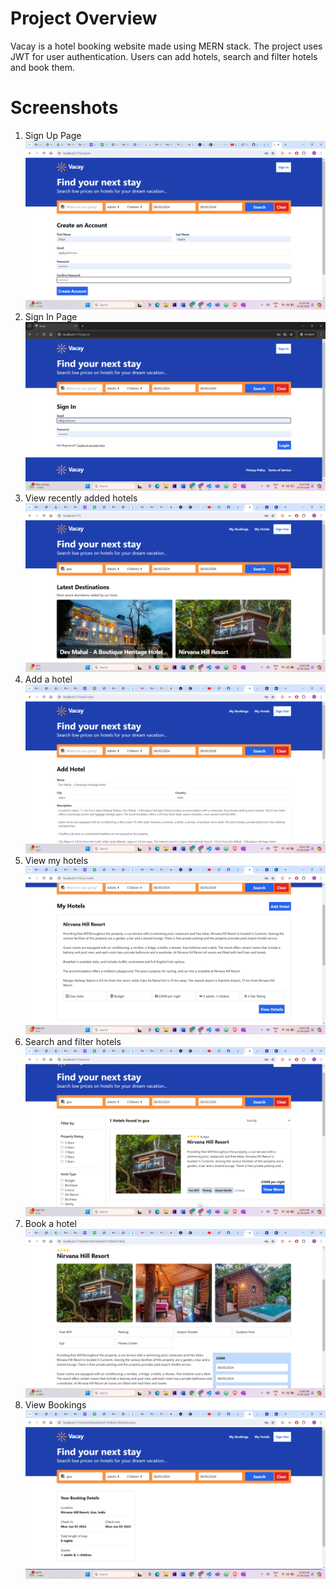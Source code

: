 # Project Overview

Vacay is a hotel booking website made using MERN stack. The project uses JWT for user authentication.
Users can add hotels, search and filter hotels and book them.

# Screenshots

1. Sign Up Page
   ![alt text](<Screenshot (55).png>)
2. Sign In Page
   ![alt text](<data/Screenshot (54).png>)
3. View recently added hotels
   ![alt text](<data/Screenshot (62).png>)
4. Add a hotel
   ![alt text](<data/Screenshot (56).png>)
5. View my hotels
   ![alt text](<data/Screenshot (57).png>)
6. Search and filter hotels
   ![alt text](<data/Screenshot (58).png>)
7. Book a hotel
   ![alt text](<data/Screenshot (60).png>)
8. View Bookings
   ![alt text](<data/Screenshot (61).png>)
